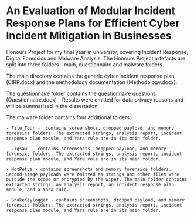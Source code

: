 # An Evaluation of Modular Incident Response Plans for Efficient Cyber Incident Mitigation in Businesses
Honours Project for my final year in university, covering Incident Response, Digital Forensics and Malware Analysis.
The Honours Project artefacts are split into three folders - main, questionnaire and malware folders.

The main directory contains the generic cyber incident response plan (CIRP.docx) and the methodology documentation (Methodology.docx). 

The questionnaire folder contains the questionnaire questions (Questionnaire.docx) - Results were omitted for data privacy reasons and will be summarised in the dissertation.

The malware folder contains four additional folders:

	- File_Tour -  contains screenshots, dropped payload, and memory forensics folders. The extracted strings, analysis report, incident response plan module, and Yara rule are in its main folder.

	- Jigsaw -  contains screenshots, dropped payload, and memory forensics folders. The extracted strings, analysis report, incident response plan module, and Yara rule are in its main folder.

	- NotPetya - contains screenshots and memory forensics folders. Second-stage payloads were omitted as strings and other files were outside the scope or encrypted by the wiper. The main folder contains extracted strings, an analysis report, an incident response plan module, and a Yara rule.

	- SnakeKeylogger - contains screenshots, dropped payload, and memory forensics folders. The extracted strings, analysis report, incident response plan module, and Yara rule are in its main folder.
